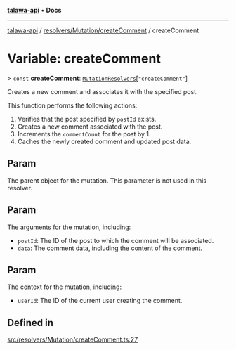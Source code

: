 [**talawa-api**](../../../../README.md) • **Docs**

***

[talawa-api](../../../../modules.md) / [resolvers/Mutation/createComment](../README.md) / createComment

# Variable: createComment

\> `const` **createComment**: [`MutationResolvers`](../../../../types/generatedGraphQLTypes/type-aliases/MutationResolvers.md)\[`"createComment"`\]

Creates a new comment and associates it with the specified post.

This function performs the following actions:
1. Verifies that the post specified by `postId` exists.
2. Creates a new comment associated with the post.
3. Increments the `commentCount` for the post by 1.
4. Caches the newly created comment and updated post data.

## Param

The parent object for the mutation. This parameter is not used in this resolver.

## Param

The arguments for the mutation, including:
  - `postId`: The ID of the post to which the comment will be associated.
  - `data`: The comment data, including the content of the comment.

## Param

The context for the mutation, including:
  - `userId`: The ID of the current user creating the comment.

## Defined in

[src/resolvers/Mutation/createComment.ts:27](https://github.com/PalisadoesFoundation/talawa-api/blob/60937520d7a29ccf883a9c6a7c2d186bae92a81b/src/resolvers/Mutation/createComment.ts#L27)
